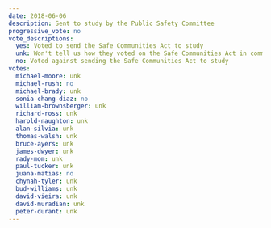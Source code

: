 ```yaml
---
date: 2018-06-06
description: Sent to study by the Public Safety Committee
progressive_vote: no
vote_descriptions:
  yes: Voted to send the Safe Communities Act to study
  unk: Won't tell us how they voted on the Safe Communities Act in committee
  no: Voted against sending the Safe Communities Act to study
votes:
  michael-moore: unk
  michael-rush: no
  michael-brady: unk
  sonia-chang-diaz: no
  william-brownsberger: unk
  richard-ross: unk
  harold-naughton: unk
  alan-silvia: unk
  thomas-walsh: unk
  bruce-ayers: unk
  james-dwyer: unk
  rady-mom: unk
  paul-tucker: unk
  juana-matias: no
  chynah-tyler: unk
  bud-williams: unk
  david-vieira: unk
  david-muradian: unk
  peter-durant: unk
---
```

